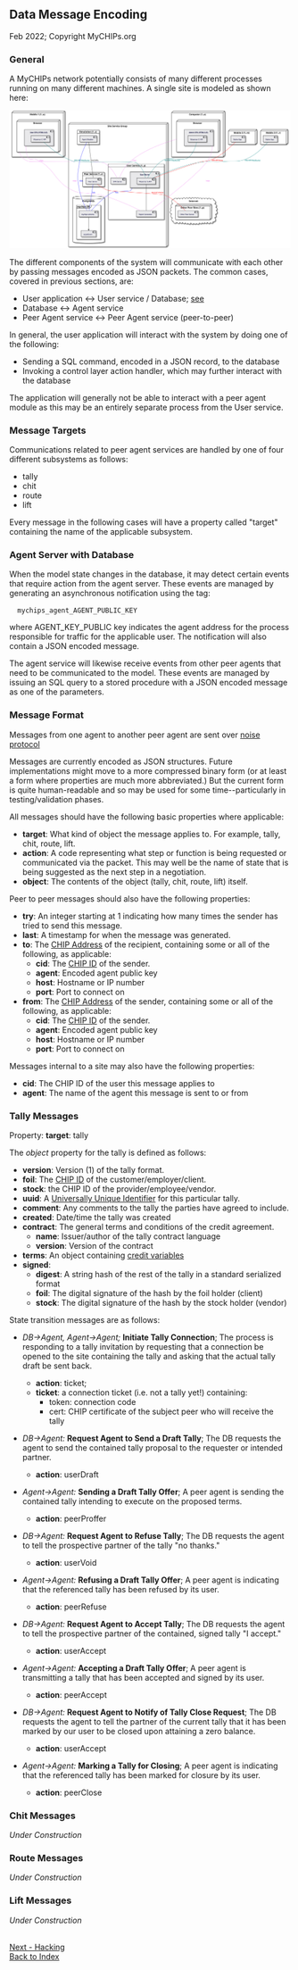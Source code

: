 ## Data Message Encoding
Feb 2022; Copyright MyCHIPs.org

### General
A MyCHIPs network potentially consists of many different processes running on many different machines.
A single site is modeled as shown here:

[![System Design](uml/scaling.svg)](uml/scaling.svg)

The different components of the system will communicate with each other by passing messages encoded as JSON packets.
The common cases, covered in previous sections, are:
- User application <-> User service / Database; [see](use-mobile.md#user-api-objects)
- Database <-> Agent service
- Peer Agent service <-> Peer Agent service (peer-to-peer)

In general, the user application will interact with the system by doing one of the following:
- Sending a SQL command, encoded in a JSON record, to the database
- Invoking a control layer action handler, which may further interact with the database

The application will generally not be able to interact with a peer agent module as this may be
an entirely separate process from the User service.

### Message Targets
Communications related to peer agent services are handled by one of four different subsystems as follows:
- tally
- chit
- route
- lift

Every message in the following cases will have a property called "target" containing the
name of the applicable subsystem.

### Agent Server with Database
When the model state changes in the database, it may detect certain events that require
action from the agent server.  These events are managed by generating an asynchronous
notification using the tag:
```
  mychips_agent_AGENT_PUBLIC_KEY
```
where AGENT_KEY_PUBLIC key indicates the agent address for the process responsible for
traffic for the applicable user.  The notification will also contain a JSON encoded message.

The agent service will likewise receive events from other peer agents that need to be communicated 
to the model.  These events are managed by issuing an SQL query to a stored procedure
with a JSON encoded message as one of the parameters.

### Message Format
Messages from one agent to another peer agent are sent over [noise protocol](learn-noise.md#noise-protocol-implementation)

Messages are currently encoded as JSON structures.  Future implementations might move to a 
more compressed binary form (or at least a form where properties are much more abbreviated.)
But the current form is quite human-readable and so may be used for some time--particularly in 
testing/validation phases.

All messages should have the following basic properties where applicable:
- **target**: What kind of object the message applies to.  For example, tally, chit, route, lift.
- **action**: A code representing what step or function is being requested or communicated via the packet.
  This may well be the name of state that is being suggested as the next step in a negotiation.
- **object**: The contents of the object (tally, chit, route, lift) itself.

Peer to peer messages should also have the following properties:
- **try**: An integer starting at 1 indicating how many times the sender has tried to send this message.
- **last**: A timestamp for when the message was generated.
- **to**: The [CHIP Address](learn-users.md#portals) of the recipient, containing some or all of the following, as applicable:
  - **cid**: The [CHIP ID](learn-users.md#chip-addresses) of the sender.
  - **agent**: Encoded agent public key
  - **host**: Hostname or IP number
  - **port**: Port to connect on
- **from**: The [CHIP Address](learn-users.md#portals) of the sender, containing some or all of the following, as applicable:
  - **cid**: The [CHIP ID](learn-users.md#chip-addresses) of the sender.
  - **agent**: Encoded agent public key
  - **host**: Hostname or IP number
  - **port**: Port to connect on

Messages internal to a site may also have the following properties:
  - **cid**: The CHIP ID of the user this message applies to
  - **agent**: The name of the agent this message is sent to or from

### Tally Messages
Property: **target**: tally

The *object* property for the tally is defined as follows:
  - **version**: Version (1) of the tally format.
  - **foil**: The [CHIP ID](learn-users.md#chip-addresses) of the customer/employer/client.
  - **stock**: the CHIP ID of the provider/employee/vendor.
  - **uuid**: A [Universally Unique Identifier](https://en.wikipedia.org/wiki/Universally_unique_identifier) for this particular tally.
  - **comment**: Any comments to the tally the parties have agreed to include.
  - **created**: Date/time the tally was created
  - **contract**: The general terms and conditions of the credit agreement.
    - **name**: Issuer/author of the tally contract language
    - **version**: Version of the contract
  - **terms**: An object containing [credit variables](learn-tally.md#credit-terms)
  - **signed**:
    - **digest**: A string hash of the rest of the tally in a standard serialized format
    - **foil**: The digital signature of the hash by the foil holder (client)
    - **stock**: The digital signature of the hash by the stock holder (vendor)

State transition messages are as follows:
- *DB->Agent, Agent->Agent;* **Initiate Tally Connection**;
  The process is responding to a tally invitation by
  requesting that a connection be opened to the site containing the tally and asking
  that the actual tally draft be sent back.
  - **action**: ticket;
  - **ticket**: a connection ticket (i.e. not a tally yet!) containing:
    - token: connection code
    - cert: CHIP certificate of the subject peer who will receive the tally

- *DB->Agent:* **Request Agent to Send a Draft Tally**;
  The DB requests the agent to send the contained tally proposal to the requester or intended partner.
  - **action**: userDraft

- *Agent->Agent:* **Sending a Draft Tally Offer**;
  A peer agent is sending the contained tally intending to execute on the proposed terms.
  - **action**: peerProffer

- *DB->Agent:* **Request Agent to Refuse Tally**;
  The DB requests the agent to tell the prospective partner of the tally "no thanks."
  - **action**: userVoid

- *Agent->Agent:* **Refusing a Draft Tally Offer**;
  A peer agent is indicating that the referenced tally has been refused by its user.
  - **action**: peerRefuse

- *DB->Agent:* **Request Agent to Accept Tally**;
  The DB requests the agent to tell the prospective partner of the contained, signed tally "I accept."
  - **action**: userAccept

- *Agent->Agent:* **Accepting a Draft Tally Offer**;
  A peer agent is transmitting a tally that has been accepted and signed by its user.
  - **action**: peerAccept

- *DB->Agent:* **Request Agent to Notify of Tally Close Request**;
  The DB requests the agent to tell the partner of the current tally that it has been marked by our user to be closed upon attaining a zero balance.
  - **action**: userAccept

- *Agent->Agent:* **Marking a Tally for Closing**;
  A peer agent is indicating that the referenced tally has been marked for closure by its user.
  - **action**: peerClose

### Chit Messages
*Under Construction*

### Route Messages
*Under Construction*

### Lift Messages
*Under Construction*

<br>[Next - Hacking](work-hacking.md)
<br>[Back to Index](README.md#contents)
